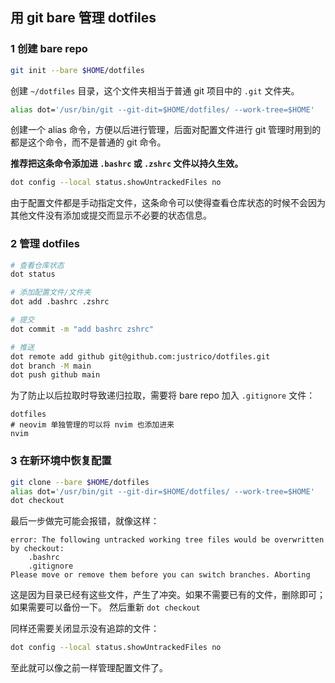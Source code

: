 ## 用 git bare 管理 dotfiles

### 1 创建 bare repo

```bash
git init --bare $HOME/dotfiles
```
创建 `~/dotfiles` 目录，这个文件夹相当于普通 git 项目中的 `.git` 文件夹。

```bash
alias dot='/usr/bin/git --git-dit=$HOME/dotfiles/ --work-tree=$HOME'
```
创建一个 alias 命令，方便以后进行管理，后面对配置文件进行 git 管理时用到的都是这个命令，而不是普通的 git 命令。

**推荐把这条命令添加进 `.bashrc` 或 `.zshrc` 文件以持久生效。**

```bash
dot config --local status.showUntrackedFiles no
```
由于配置文件都是手动指定文件，这条命令可以使得查看仓库状态的时候不会因为其他文件没有添加或提交而显示不必要的状态信息。

### 2 管理 dotfiles

```bash
# 查看仓库状态
dot status

# 添加配置文件/文件夹
dot add .bashrc .zshrc

# 提交
dot commit -m "add bashrc zshrc"

# 推送
dot remote add github git@github.com:justrico/dotfiles.git
dot branch -M main
dot push github main
```

为了防止以后拉取时导致递归拉取，需要将 bare repo 加入 `.gitignore` 文件：
```gitignore
dotfiles
# neovim 单独管理的可以将 nvim 也添加进来
nvim
```

### 3 在新环境中恢复配置

```bash
git clone --bare $HOME/dotfiles
alias dot='/usr/bin/git --git-dir=$HOME/dotfiles/ --work-tree=$HOME'
dot checkout
```
最后一步做完可能会报错，就像这样：
```error
error: The following untracked working tree files would be overwritten by checkout:
    .bashrc
    .gitignore
Please move or remove them before you can switch branches. Aborting
```
这是因为目录已经有这些文件，产生了冲突。如果不需要已有的文件，删除即可；如果需要可以备份一下。
然后重新 `dot checkout`

同样还需要关闭显示没有追踪的文件：
```bash
dot config --local status.showUntrackedFiles no
```
至此就可以像之前一样管理配置文件了。
